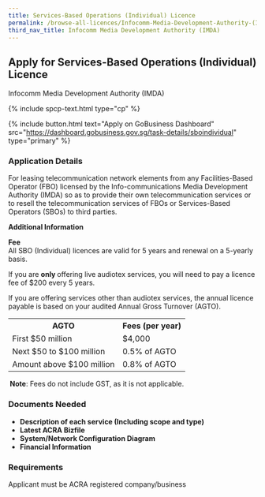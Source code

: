 ```yaml
---
title: Services-Based Operations (Individual) Licence
permalink: /browse-all-licences/Infocomm-Media-Development-Authority-(IMDA)/Services-Based-Operations-(Individual)-Licence
third_nav_title: Infocomm Media Development Authority (IMDA)
---
```


## Apply for Services-Based Operations (Individual) Licence

Infocomm Media Development Authority (IMDA)

{% include spcp-text.html type="cp" %}

{% include button.html text="Apply on GoBusiness Dashboard" src="https://dashboard.gobusiness.gov.sg/task-details/sboindividual" type="primary" %}

<H3>Application Details</H3>

<p>For leasing telecommunication network elements from any Facilities-Based Operator (FBO) licensed by the Info-communications Media Development Authority (IMDA) so as to provide their own telecommunication services or to resell the telecommunication services of FBOs or Services-Based Operators (SBOs) to third parties.</p>

<strong>Additional Information</strong>

<p><strong>Fee</strong><br>All SBO (Individual) licences are valid for 5 years and renewal on a 5-yearly basis.</p>
<p>If you are <strong>only </strong>offering live audiotex services, you will need to pay a licence fee of $200 every 5 years.</p>
<p>If you are offering services other than audiotex services, the annual licence payable is based on your audited Annual Gross Turnover (AGTO).</p>
<table>
<tbody>
<tr>
<th><strong>AGTO</strong></th>
<th><strong>Fees (per year)</strong></th>
</tr>
<tr>
<td>First $50 million</td>
<td>$4,000</td>
</tr>
<tr>
<td>Next $50 to $100 million</td>
<td>0.5% of AGTO</td>
</tr>
<tr>
<td>Amount above $100 million</td>
<td>0.8% of AGTO</td>
</tr>
</tbody>
</table>
<p><strong>&nbsp;</strong><strong>Note</strong>: Fees do not include GST, as it is not applicable.</p>

<H3>Documents Needed</H3>

<ul>
<li><strong>Description of each service (Including scope and type)</strong></li>
<li><strong>Latest ACRA Bizfile</strong></li>
<li><strong>System/Network Configuration Diagram</strong></li>
<li><strong>Financial Information</strong></li>
</ul>

<H3>Requirements</H3>

Applicant must be ACRA registered company/business

